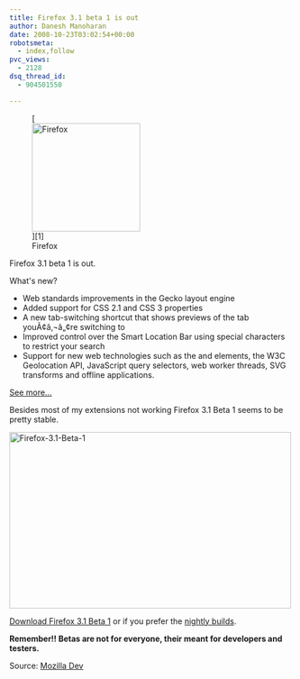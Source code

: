 ```yaml
---
title: Firefox 3.1 beta 1 is out
author: Danesh Manoharan
date: 2008-10-23T03:02:54+00:00
robotsmeta:
  - index,follow
pvc_views:
  - 2128
dsq_thread_id:
  - 904501550

---
```

<figure id="attachment_577" aria-describedby="caption-attachment-577" style="width: 192px" class="wp-caption alignnone">[<img loading="lazy" class="size-medium wp-image-577" title="Firefox" src="/wp-content/uploads/2008/05/firefoxlogopi91.png" alt="Firefox" width="192" height="192" srcset="/wp-content/uploads/2008/05/firefoxlogopi91.png 192w, /wp-content/uploads/2008/05/firefoxlogopi91-150x150.png 150w" sizes="(max-width: 192px) 100vw, 192px" />][1]<figcaption id="caption-attachment-577" class="wp-caption-text">Firefox</figcaption></figure>

Firefox 3.1 beta 1 is out.

What's new?

  * Web standards improvements in the Gecko layout engine
  * Added support for CSS 2.1 and CSS 3 properties
  * A new tab-switching shortcut that shows previews of the tab youÃ¢â‚¬â„¢re switching to
  * Improved control over the Smart Location Bar using special characters to restrict your search
  * Support for new web technologies such as the and elements, the W3C Geolocation API, JavaScript query selectors, web worker threads, SVG transforms and offline applications.

<!--more-->

[See more...][2]

Besides most of my extensions not working Firefox 3.1 Beta 1 seems to be pretty stable.

[<img loading="lazy" src="http://farm4.static.flickr.com/3155/2965354131_67b4977e33.jpg" alt="Firefox-3.1-Beta-1" width="500" height="313" />][3]

[Download Firefox 3.1 Beta 1][4] or if you prefer the [nightly builds][5].

**Remember!! Betas are not for everyone, their meant for developers and testers.**

Source: [Mozilla Dev][6]

 [1]: /wp-content/uploads/2008/05/firefoxlogopi91.png
 [2]: http://developer.mozilla.org/web-tech/2008/10/14/firefox-31-beta-1-an-overview-of-features-for-web-developers
 [3]: http://www.flickr.com/photos/dannyportal/2965354131/ "Firefox-3.1-Beta-1 by Danesh Manoharan, on Flickr"
 [4]: http://www.mozilla.com/en-US/firefox/all-beta.html
 [5]: http://ftp.mozilla.org/pub/mozilla.org/firefox/nightly/latest-trunk/
 [6]: https://developer.mozilla.org/devnews/index.php/2008/10/14/firefox-31-beta-1-now-available-for-download/